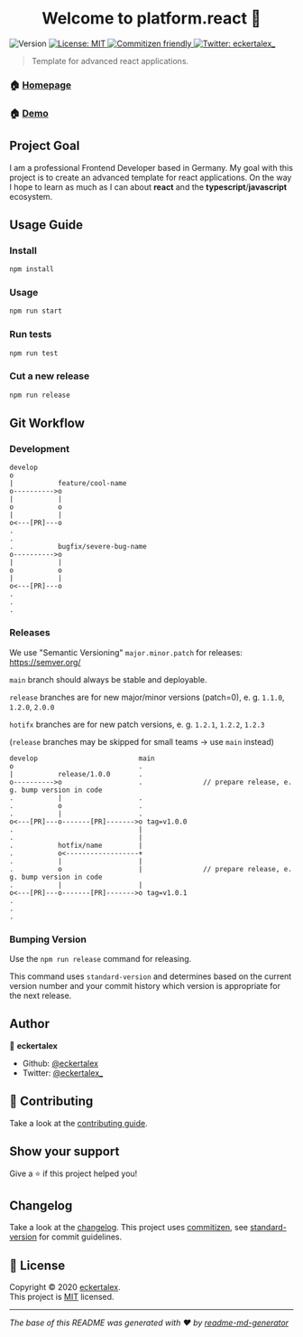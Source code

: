 <h1 align="center">Welcome to platform.react 👋</h1>
<p>
  <img alt="Version" src="https://img.shields.io/badge/version-0.1.0-blue.svg?cacheSeconds=2592000" />
  <a href="https://github.com/eckertalex/platform.react/blob/dev/LICENSE" target="_blank">
    <img alt="License: MIT" src="https://img.shields.io/badge/License-MIT-yellow.svg" />
  </a>
  <a href="http://commitizen.github.io/cz-cli/" target="_blank">
    <img alt="Commitizen friendly" src="https://img.shields.io/badge/commitizen-friendly-brightgreen.svg">
  </a>
  <a href="https://twitter.com/eckertalex_" target="_blank">
    <img alt="Twitter: eckertalex_" src="https://img.shields.io/twitter/follow/eckertalex_.svg?style=social" />
  </a>
</p>

> Template for advanced react applications.

### 🏠 [Homepage](https://github.com/eckertalex/platform.react)

### 🏠 [Demo](https://platform-react.eckertalex.dev)

## Project Goal

I am a professional Frontend Developer based in Germany. My goal with this project is to create an advanced template for
react applications. On the way I hope to learn as much as I can about **react** and the **typescript**/**javascript**
ecosystem.

## Usage Guide

### Install

```sh
npm install
```

### Usage

```sh
npm run start
```

### Run tests

```sh
npm run test
```

### Cut a new release

```sh
npm run release
```

## Git Workflow

### Development

    develop
    o
    |           feature/cool-name
    o---------->o
    |           |
    o           o
    |           |
    o<---[PR]---o
    .
    .
    .           bugfix/severe-bug-name
    o---------->o
    |           |
    o           o
    |           |
    o<---[PR]---o
    .
    .
    .

### Releases

We use "Semantic Versioning" `major.minor.patch` for releases: https://semver.org/

`main` branch should always be stable and deployable.

`release` branches are for new major/minor versions (patch=0), e. g. `1.1.0`, `1.2.0`, `2.0.0`

`hotifx` branches are for new patch versions, e. g. `1.2.1`, `1.2.2`, `1.2.3`

(`release` branches may be skipped for small teams -> use `main` instead)

    develop                         main
    o                               .
    |           release/1.0.0       .
    o---------->o                   .               // prepare release, e. g. bump version in code
    .           |                   .
    .           o                   .
    .           |                   .
    o<---[PR]---o-------[PR]------->o tag=v1.0.0
    .                               |
    .                               |
    .           hotfix/name         |
    .           o<------------------+
    .           |                   |
    .           o                   |               // prepare release, e. g. bump version in code
    .           |                   |
    o<---[PR]---o-------[PR]------->o tag=v1.0.1
    .
    .
    .

### Bumping Version

Use the `npm run release` command for releasing.

This command uses `standard-version` and determines based on the current version number and your commit history which
version is appropriate for the next release.

## Author

👤 **eckertalex**

- Github: [@eckertalex](https://github.com/eckertalex)
- Twitter: [@eckertalex\_](https://twitter.com/eckertalex_)

## 🤝 Contributing

Take a look at the [contributing guide](https://github.com/eckertalex/platform.react/blob/dev/CONTRIBUTING.md).

## Show your support

Give a ⭐️ if this project helped you!

## Changelog

Take a look at the [changelog](https://github.com/eckertalex/platform.react/blob/dev/CHANGELOG.md). This project uses
[commitizen](http://commitizen.github.io/cz-cli/), see
[standard-version](https://github.com/conventional-changelog/standard-version) for commit guidelines.

## 📝 License

Copyright &copy; 2020 [eckertalex](https://github.com/eckertalex).<br /> This project is
[MIT](https://github.com/eckertalex/platform.react/blob/dev/LICENSE) licensed.

---

_The base of this README was generated with ❤️ by
[readme-md-generator](https://github.com/kefranabg/readme-md-generator)_
